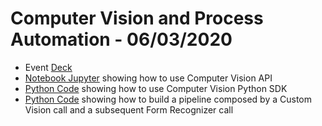 # Computer Vision and Process Automation - 06/03/2020

* Event [Deck](Microsoft%20Computer%20Vision%20and%20Process%20Automation.pdf)
* [Notebook Jupyter](ComputerVisionAPI.ipynb) showing how to use Computer Vision API 
* [Python Code](computervisionocrsdk.py) showing how to use Computer Vision Python SDK
* [Python Code](computervisionpipeline.py) showing how to build a pipeline composed by a Custom Vision call and a subsequent Form Recognizer call
